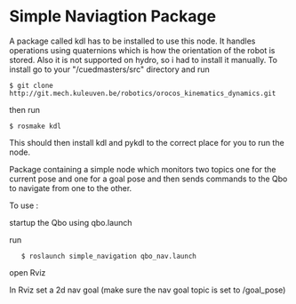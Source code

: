 # Simple Naviagtion Package
	
 A package called kdl has to be installed to use this node. It handles operations using quaternions which is how the orientation of the robot is stored. Also it is not supported on hydro, so i had to install it manually.
 To install go to your "/cuedmasters/src" directory and run 

 ```console
 $ git clone http://git.mech.kuleuven.be/robotics/orocos_kinematics_dynamics.git
 ```

 then run 

 ```console
 $ rosmake kdl
 ```


 This should then install kdl and pykdl to the correct place for you to run the node.





 Package containing a simple node which monitors two topics one for the current pose and one for a goal pose and then sends commands to the Qbo to navigate from one to the other.

 To use : 

 startup the Qbo using qbo.launch

 run 

 ```console
 	$ roslaunch simple_navigation qbo_nav.launch
 ```
 open Rviz 

 In Rviz set a 2d nav goal (make sure the nav goal topic is set to /goal_pose)
 


